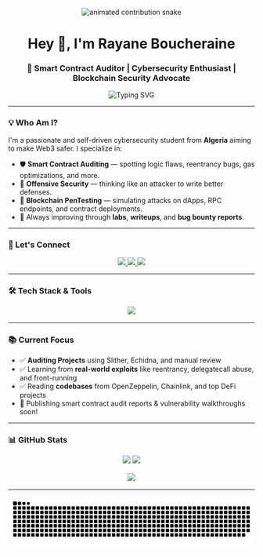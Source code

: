 <!-- GitHub Profile Banner -->
<p align="center">
  <img src="https://sdmntpreastus.oaiusercontent.com/files/00000000-b8d4-61f9-9d80-04e27373cfed/raw?se=2025-07-08T23%3A39%3A24Z&sp=r&sv=2024-08-04&sr=b&scid=797996eb-c7ca-5c24-b68d-8763859272b2&skoid=c953efd6-2ae8-41b4-a6d6-34b1475ac07c&sktid=a48cca56-e6da-484e-a814-9c849652bcb3&skt=2025-07-08T21%3A02%3A31Z&ske=2025-07-09T21%3A02%3A31Z&sks=b&skv=2024-08-04&sig=2B%2BXy59v2cTJstBCMop9nYnWrn48JlR%2Bk9BJjUlj9/c%3D" alt="animated contribution snake" />
</p>

<h1 align="center">Hey 👋, I'm Rayane Boucheraine</h1>
<h3 align="center">🔐 Smart Contract Auditor | Cybersecurity Enthusiast | Blockchain Security Advocate</h3>

<p align="center">
  <img src="https://readme-typing-svg.demolab.com?font=Fira+Code&size=22&pause=1000&color=00C4FF&width=435&lines=Breaking+things+to+secure+them...;Learning+Solidity+and+Foundry;Building+secure+dApps+step+by+step" alt="Typing SVG" />
</p>

---

### 💡 Who Am I?

I'm a passionate and self-driven cybersecurity student from **Algeria** aiming to make Web3 safer. I specialize in:

- 🛡️ **Smart Contract Auditing** — spotting logic flaws, reentrancy bugs, gas optimizations, and more.
- 🧪 **Offensive Security** — thinking like an attacker to write better defenses.
- 🧱 **Blockchain PenTesting** — simulating attacks on dApps, RPC endpoints, and contract deployments.
- 📖 Always improving through **labs**, **writeups**, and **bug bounty reports**.

---

### 🔗 Let's Connect

<p align="center">
  <a href="https://linkedin.com/in/rayane-boucheraine">
    <img src="https://img.shields.io/badge/LinkedIn-blue?style=for-the-badge&logo=linkedin&logoColor=white" />
  </a>
  <a href="mailto:r_boucheraine@estin.dz">
    <img src="https://img.shields.io/badge/Email-red?style=for-the-badge&logo=gmail&logoColor=white" />
  </a>
  <a href="https://github.com/Rayane-Boucheraine">
    <img src="https://img.shields.io/badge/GitHub-black?style=for-the-badge&logo=github&logoColor=white" />
  </a>
</p>

---

### 🛠️ Tech Stack & Tools

<p align="center">
  <img src="https://skillicons.dev/icons?i=solidity,js,ts,nextjs,nestjs,react,tailwind,docker,linux,rust,bash,git,c,postgres,vscode" />
</p>

---

### 📚 Current Focus

- ✅ **Auditing Projects** using Slither, Echidna, and manual review
- ✅ Learning from **real-world exploits** like reentrancy, delegatecall abuse, and front-running
- ✅ Reading **codebases** from OpenZeppelin, Chainlink, and top DeFi projects
- 🚀 Publishing smart contract audit reports & vulnerability walkthroughs soon!

---

### 📊 GitHub Stats

<div align="center">
  <img src="https://github-readme-stats.vercel.app/api?username=Rayane-Boucheraine&show_icons=true&theme=radical&hide_border=true&count_private=true&hide=prs" width="48%"/>
  <img src="https://streak-stats.demolab.com?user=Rayane-Boucheraine&theme=radical&hide_border=true" width="48%"/>
</div>

<br/>

<div align="center">
  <img src="https://github-readme-stats.vercel.app/api/top-langs/?username=Rayane-Boucheraine&layout=compact&theme=radical&hide_border=true&langs_count=10" width="40%"/>
</div>

---

<p align="center">
  <img src="https://raw.githubusercontent.com/Platane/snk/output/github-contribution-grid-snake-dark.svg" alt="animated contribution snake" />
</p>

